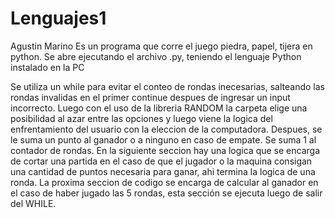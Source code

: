 # Lenguajes1
Agustin Marino
Es un programa que corre el juego piedra, papel, tijera en python. 
Se abre ejecutando el archivo .py, teniendo el lenguaje Python instalado en la PC 

Se utiliza un while para evitar el conteo de rondas inecesarias, salteando las rondas invalidas en el primer continue despues de ingresar un input incorrecto.
Luego con el uso de la libreria RANDOM la carpeta elige una posibilidad al azar entre las opciones y luego viene la logica del enfrentamiento del usuario con la eleccion de la computadora.
Despues, se le suma un punto al ganador o a ninguno en caso de empate.
Se suma 1 al contador de rondas.
En la siguiente seccion hay una logica que se encarga de cortar una partida en el caso de que el jugador o la maquina consigan una cantidad de puntos necesaria para ganar, ahi termina la logica de una ronda.
La proxima seccion de codigo se encarga de calcular al ganador en el caso de haber jugado las 5 rondas, esta sección se ejecuta luego de salir del WHILE.

